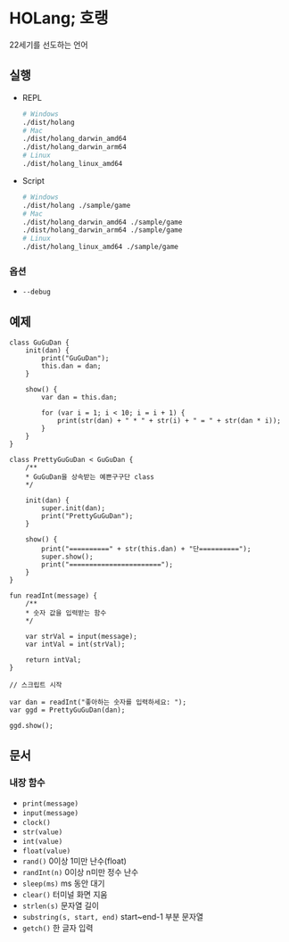 # HOLang; 호랭
22세기를 선도하는 언어

## 실행
* REPL
    ```sh
    # Windows
    ./dist/holang
    # Mac
    ./dist/holang_darwin_amd64
    ./dist/holang_darwin_arm64
    # Linux
    ./dist/holang_linux_amd64
    ```
* Script
    ```sh
    # Windows
    ./dist/holang ./sample/game
    # Mac
    ./dist/holang_darwin_amd64 ./sample/game
    ./dist/holang_darwin_arm64 ./sample/game
    # Linux
    ./dist/holang_linux_amd64 ./sample/game
    ```

### 옵션
* `--debug`

## 예제
```holang
class GuGuDan {
    init(dan) {
        print("GuGuDan");
        this.dan = dan;
    }

    show() {
        var dan = this.dan;

        for (var i = 1; i < 10; i = i + 1) {
            print(str(dan) + " * " + str(i) + " = " + str(dan * i));
        }
    }
}

class PrettyGuGuDan < GuGuDan {
    /**
    * GuGuDan을 상속받는 예쁜구구단 class
    */

    init(dan) {
        super.init(dan);
        print("PrettyGuGuDan");
    }

    show() {
        print("==========" + str(this.dan) + "단==========");
        super.show();
        print("=======================");
    }
}

fun readInt(message) {
    /**
    * 숫자 값을 입력받는 함수
    */

    var strVal = input(message);
    var intVal = int(strVal);

    return intVal;
}

// 스크립트 시작

var dan = readInt("좋아하는 숫자를 입력하세요: ");
var ggd = PrettyGuGuDan(dan);

ggd.show();
```

## 문서
### 내장 함수
* `print(message)`
* `input(message)`
* `clock()`
* `str(value)`
* `int(value)`
* `float(value)`
* `rand()` 0이상 1미만 난수(float)
* `randInt(n)` 0이상 n미만 정수 난수
* `sleep(ms)` ms 동안 대기
* `clear()` 터미널 화면 지움
* `strlen(s)` 문자열 길이
* `substring(s, start, end)` start~end-1 부분 문자열
* `getch()` 한 글자 입력